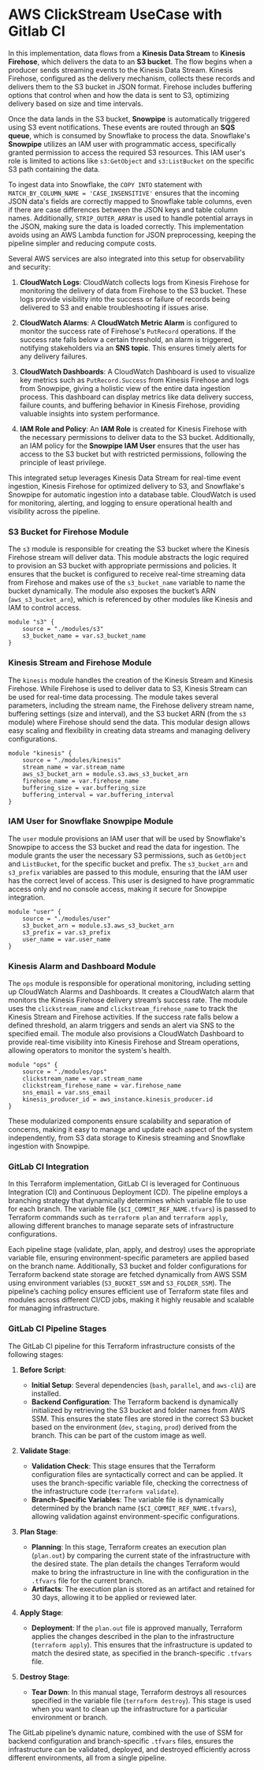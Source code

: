 # AWS ClickStream UseCase with Gitlab CI
In this implementation, data flows from a **Kinesis Data Stream** to **Kinesis Firehose**, which delivers the data to an **S3 bucket**. The flow begins when a producer sends streaming events to the Kinesis Data Stream. Kinesis Firehose, configured as the delivery mechanism, collects these records and delivers them to the S3 bucket in JSON format. Firehose includes buffering options that control when and how the data is sent to S3, optimizing delivery based on size and time intervals.

Once the data lands in the S3 bucket, **Snowpipe** is automatically triggered using S3 event notifications. These events are routed through an **SQS queue**, which is consumed by Snowflake to process the data. Snowflake's **Snowpipe** utilizes an IAM user with programmatic access, specifically granted permission to access the required S3 resources. This IAM user's role is limited to actions like `s3:GetObject` and `s3:ListBucket` on the specific S3 path containing the data.

To ingest data into Snowflake, the `COPY INTO` statement with `MATCH_BY_COLUMN_NAME = 'CASE_INSENSITIVE'` ensures that the incoming JSON data's fields are correctly mapped to Snowflake table columns, even if there are case differences between the JSON keys and table column names. Additionally, `STRIP_OUTER_ARRAY` is used to handle potential arrays in the JSON, making sure the data is loaded correctly. This implementation avoids using an AWS Lambda function for JSON preprocessing, keeping the pipeline simpler and reducing compute costs.

Several AWS services are also integrated into this setup for observability and security:

1. **CloudWatch Logs**: CloudWatch collects logs from Kinesis Firehose for monitoring the delivery of data from Firehose to the S3 bucket. These logs provide visibility into the success or failure of records being delivered to S3 and enable troubleshooting if issues arise.

2. **CloudWatch Alarms**: A **CloudWatch Metric Alarm** is configured to monitor the success rate of Firehose's `PutRecord` operations. If the success rate falls below a certain threshold, an alarm is triggered, notifying stakeholders via an **SNS topic**. This ensures timely alerts for any delivery failures.

3. **CloudWatch Dashboards**: A CloudWatch Dashboard is used to visualize key metrics such as `PutRecord.Success` from Kinesis Firehose and logs from Snowpipe, giving a holistic view of the entire data ingestion process. This dashboard can display metrics like data delivery success, failure counts, and buffering behavior in Kinesis Firehose, providing valuable insights into system performance.

4. **IAM Role and Policy**: An **IAM Role** is created for Kinesis Firehose with the necessary permissions to deliver data to the S3 bucket. Additionally, an IAM policy for the **Snowpipe IAM User** ensures that the user has access to the S3 bucket but with restricted permissions, following the principle of least privilege.

This integrated setup leverages Kinesis Data Stream for real-time event ingestion, Kinesis Firehose for optimized delivery to S3, and Snowflake's Snowpipe for automatic ingestion into a database table. CloudWatch is used for monitoring, alerting, and logging to ensure operational health and visibility across the pipeline.

### S3 Bucket for Firehose Module

The `s3` module is responsible for creating the S3 bucket where the Kinesis Firehose stream will deliver data. This module abstracts the logic required to provision an S3 bucket with appropriate permissions and policies. It ensures that the bucket is configured to receive real-time streaming data from Firehose and makes use of the `s3_bucket_name` variable to name the bucket dynamically. The module also exposes the bucket’s ARN (`aws_s3_bucket_arn`), which is referenced by other modules like Kinesis and IAM to control access.

```hcl
module "s3" {
    source = "./modules/s3"
    s3_bucket_name = var.s3_bucket_name
}
```

### Kinesis Stream and Firehose Module

The `kinesis` module handles the creation of the Kinesis Stream and Kinesis Firehose. While Firehose is used to deliver data to S3, Kinesis Stream can be used for real-time data processing. The module takes several parameters, including the stream name, the Firehose delivery stream name, buffering settings (size and interval), and the S3 bucket ARN (from the `s3` module) where Firehose should send the data. This modular design allows easy scaling and flexibility in creating data streams and managing delivery configurations.

```hcl
module "kinesis" {
    source = "./modules/kinesis"
    stream_name = var.stream_name
    aws_s3_bucket_arn = module.s3.aws_s3_bucket_arn
    firehose_name = var.firehose_name
    buffering_size = var.buffering_size
    buffering_interval = var.buffering_interval
}
```

### IAM User for Snowflake Snowpipe Module

The `user` module provisions an IAM user that will be used by Snowflake's Snowpipe to access the S3 bucket and read the data for ingestion. The module grants the user the necessary S3 permissions, such as `GetObject` and `ListBucket`, for the specific bucket and prefix. The `s3_bucket_arn` and `s3_prefix` variables are passed to this module, ensuring that the IAM user has the correct level of access. This user is designed to have programmatic access only and no console access, making it secure for Snowpipe integration.

```hcl
module "user" {
    source = "./modules/user"
    s3_bucket_arn = module.s3.aws_s3_bucket_arn
    s3_prefix = var.s3_prefix
    user_name = var.user_name
}
```

### Kinesis Alarm and Dashboard Module

The `ops` module is responsible for operational monitoring, including setting up CloudWatch Alarms and Dashboards. It creates a CloudWatch alarm that monitors the Kinesis Firehose delivery stream’s success rate. The module uses the `clickstream_name` and `clickstream_firehose_name` to track the Kinesis Stream and Firehose activities. If the success rate falls below a defined threshold, an alarm triggers and sends an alert via SNS to the specified email. The module also provisions a CloudWatch Dashboard to provide real-time visibility into Kinesis Firehose and Stream operations, allowing operators to monitor the system's health.

```hcl
module "ops" {
    source = "./modules/ops"
    clickstream_name = var.stream_name
    clickstream_firehose_name = var.firehose_name
    sns_email = var.sns_email
    kinesis_producer_id = aws_instance.kinesis_producer.id
}
```

These modularized components ensure scalability and separation of concerns, making it easy to manage and update each aspect of the system independently, from S3 data storage to Kinesis streaming and Snowflake ingestion with Snowpipe.

### GitLab CI Integration

In this Terraform implementation, GitLab CI is leveraged for Continuous Integration (CI) and Continuous Deployment (CD). The pipeline employs a branching strategy that dynamically determines which variable file to use for each branch. The variable file (`$CI_COMMIT_REF_NAME.tfvars`) is passed to Terraform commands such as `terraform plan` and `terraform apply`, allowing different branches to manage separate sets of infrastructure configurations.

Each pipeline stage (validate, plan, apply, and destroy) uses the appropriate variable file, ensuring environment-specific parameters are applied based on the branch name. Additionally, S3 bucket and folder configurations for Terraform backend state storage are fetched dynamically from AWS SSM using environment variables (`S3_BUCKET_SSM` and `S3_FOLDER_SSM`). The pipeline’s caching policy ensures efficient use of Terraform state files and modules across different CI/CD jobs, making it highly reusable and scalable for managing infrastructure.

### GitLab CI Pipeline Stages

The GitLab CI pipeline for this Terraform infrastructure consists of the following stages:

1. **Before Script**:
   - **Initial Setup**: Several dependencies (`bash`, `parallel`, and `aws-cli`) are installed.
   - **Backend Configuration**: The Terraform backend is dynamically initialized by retrieving the S3 bucket and folder names from AWS SSM. This ensures the state files are stored in the correct S3 bucket based on the environment (`dev`, `staging`, `prod`) derived from the branch. This can be part of the custom image as well.

2. **Validate Stage**:
   - **Validation Check**: This stage ensures that the Terraform configuration files are syntactically correct and can be applied. It uses the branch-specific variable file, checking the correctness of the infrastructure code (`terraform validate`).
   - **Branch-Specific Variables**: The variable file is dynamically determined by the branch name (`$CI_COMMIT_REF_NAME.tfvars`), allowing validation against environment-specific configurations.

3. **Plan Stage**:
   - **Planning**: In this stage, Terraform creates an execution plan (`plan.out`) by comparing the current state of the infrastructure with the desired state. The plan details the changes Terraform would make to bring the infrastructure in line with the configuration in the `.tfvars` file for the current branch.
   - **Artifacts**: The execution plan is stored as an artifact and retained for 30 days, allowing it to be applied or reviewed later.

4. **Apply Stage**:
   - **Deployment**: If the `plan.out` file is approved manually, Terraform applies the changes described in the plan to the infrastructure (`terraform apply`). This ensures that the infrastructure is updated to match the desired state, as specified in the branch-specific `.tfvars` file.

5. **Destroy Stage**:
   - **Tear Down**: In this manual stage, Terraform destroys all resources specified in the variable file (`terraform destroy`). This stage is used when you want to clean up the infrastructure for a particular environment or branch.

The GitLab pipeline’s dynamic nature, combined with the use of SSM for backend configuration and branch-specific `.tfvars` files, ensures the infrastructure can be validated, deployed, and destroyed efficiently across different environments, all from a single pipeline.
